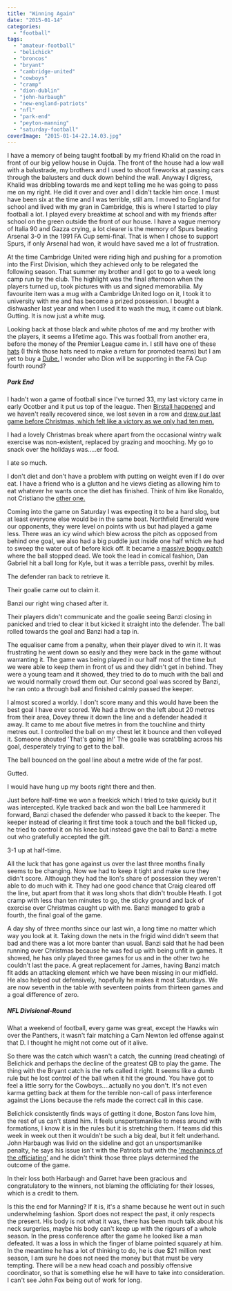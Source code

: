 ```yaml
---
title: "Winning Again"
date: "2015-01-14"
categories: 
  - "football"
tags: 
  - "amateur-football"
  - "belichick"
  - "broncos"
  - "bryant"
  - "cambridge-united"
  - "cowboys"
  - "cramp"
  - "dion-dublin"
  - "john-harbaugh"
  - "new-england-patriots"
  - "nfl"
  - "park-end"
  - "peyton-manning"
  - "saturday-football"
coverImage: "2015-01-14-22.14.03.jpg"
---
```


I have a memory of being taught football by my friend Khalid on the road in front of our big yellow house in Oujda. The front of the house had a low wall with a balustrade, my brothers and I used to shoot fireworks at passing cars through the balusters and duck down behind the wall. Anyway I digress, Khalid was dribbling towards me and kept telling me he was going to pass me on my right. He did it over and over and I didn't tackle him once. I must have been six at the time and I was terrible, still am. I moved to England for school and lived with my gran in Cambridge, this is where I started to play football a lot. I played every breaktime at school and with my friends after school on the green outside the front of our house. I have a vague memory of Italia 90 and Gazza crying, a lot clearer is the memory of Spurs beating Arsenal 3-0 in the 1991 FA Cup semi-final. That is when I chose to support Spurs, if only Arsenal had won, it would have saved me a lot of frustration.

At the time Cambridge United were riding high and pushing for a promotion into the First Division, which they achieved only to be relegated the following season. That summer my brother and I got to go to a week long camp run by the club. The highlight was the final afternoon when the players turned up, took pictures with us and signed memorabilia. My favourite item was a mug with a Cambridge United logo on it, I took it to university with me and has become a prized possession. I bought a dishwasher last year and when I used it to wash the mug, it came out blank. Gutting. It is now just a white mug.

Looking back at those black and white photos of me and my brother with the players, it seems a lifetime ago. This was football from another era, before the money of the Premier League came in. I still have one of these [hats](https://www.youtube.com/watch?v=hmzfb_GHDi4#t=168) (I think those hats need to make a return for promoted teams) but I am yet to buy a [Dube.](http://www.thedube.com/) I wonder who Dion will be supporting in the FA Cup fourth round?

##### Park End

I hadn't won a game of football since I've turned 33, my last victory came in early Ocotber and it put us top of the league. Then [Birstall happened](http://thecroggy.com/butchered/) and we haven't really recovered since, we lost seven in a row and [drew our last game before Christmas, which felt like a victory as we only had ten men.](http://thecroggy.com/a-winning-draw/)

I had a lovely Christmas break where apart from the occasional wintry walk exercise was non-existent, replaced by grazing and mooching. My go to snack over the holidays was.....er food.

I ate so much.

I don't diet and don't have a problem with putting on weight even if I do over eat. I have a friend who is a glutton and he views dieting as allowing him to eat whatever he wants once the diet has finished. Think of him like Ronaldo, not Cristiano the [other one.](http://img.thesun.co.uk/aidemitlum/archive/00530/ron6_280x390_530749a.jpg)

Coming into the game on Saturday I was expecting it to be a hard slog, but at least everyone else would be in the same boat. Northfield Emerald were our opponents, they were level on points with us but had played a game less. There was an icy wind which blew across the pitch as opposed from behind one goal, we also had a big puddle just inside one half which we had to sweep the water out of before kick off. It became a [massive boggy patch](https://www.youtube.com/watch?v=Sj9KD-kjLMY#t=47) where the ball stopped dead. We took the lead in comical fashion, Dan Gabriel hit a ball long for Kyle, but it was a terrible pass, overhit by miles.

The defender ran back to retrieve it.

Their goalie came out to claim it.

Banzi our right wing chased after it.

Their players didn't communicate and the goalie seeing Banzi closing in panicked and tried to clear it but kicked it straight into the defender. The ball rolled towards the goal and Banzi had a tap in.

The equaliser came from a penalty, when their player dived to win it. It was frustrating he went down so easily and they were back in the game without warranting it. The game was being played in our half most of the time but we were able to keep them in front of us and they didn't get in behind. They were a young team and it showed, they tried to do to much with the ball and we would normally crowd them out. Our second goal was scored by Banzi, he ran onto a through ball and finished calmly passed the keeper.

I almost scored a worldy. I don't score many and this would have been the best goal I have ever scored. We had a throw on the left about 20 metres from their area, Dovey threw it down the line and a defender headed it away. It came to me about five metres in from the touchline and thirty metres out. I controlled the ball on my chest let it bounce and then volleyed it. Someone shouted 'That's going in!' The goalie was scrabbling across his goal, desperately trying to get to the ball.

The ball bounced on the goal line about a metre wide of the far post.

Gutted.

I would have hung up my boots right there and then.

Just before half-time we won a freekick which I tried to take quickly but it was intercepted. Kyle tracked back and won the ball Lee hammered it forward, Banzi chased the defender who passed it back to the keeper. The keeper instead of clearing it first time took a touch and the ball flicked up, he tried to control it on his knee but instead gave the ball to Banzi a metre out who gratefully accepted the gift.

3-1 up at half-time.

All the luck that has gone against us over the last three months finally seems to be changing. Now we had to keep it tight and make sure they didn't score. Although they had the lion's share of possession they weren't able to do much with it. They had one good chance that Craig cleared off the line, but apart from that it was long shots that didn't trouble Heath. I got cramp with less than ten minutes to go, the sticky ground and lack of exercise over Christmas caught up with me. Banzi managed to grab a fourth, the final goal of the game.

A day shy of three months since our last win, a long time no matter which way you look at it. Taking down the nets in the frigid wind didn't seem that bad and there was a lot more banter than usual. Banzi said that he had been running over Christmas because he was fed up with being unfit in games. It showed, he has only played three games for us and in the other two he couldn't last the pace. A great replacement for James, having Banzi match fit adds an attacking element which we have been missing in our midfield. He also helped out defensively, hopefully he makes it most Saturdays. We are now seventh in the table with seventeen points from thirteen games and a goal difference of zero.

##### NFL Divisional-Round

What a weekend of football, every game was great, except the Hawks win over the Panthers, it wasn't fair matching a Cam Newton led offense against that D. I thought he might not come out of it alive.

So there was the catch which wasn't a catch, the cunning (read cheating) of Belichick and perhaps the decline of the greatest QB to play the game. The thing with the Bryant catch is the refs called it right. It seems like a dumb rule but he lost control of the ball when it hit the ground. You have got to feel a little sorry for the Cowboys....actually no you don't. It's not even karma getting back at them for the terrible non-call of pass interference against the Lions because the refs made the correct call in this case.

Belichick consistently finds ways of getting it done, Boston fans love him, the rest of us can't stand him. It feels unsportsmanlike to mess around with formations, I know it is in the rules but it is stretching them. If teams did this week in week out then it wouldn't be such a big deal, but it felt underhand. John Harbaugh was livid on the sideline and got an unsportsmanlike penalty, he says his issue isn't with the Patriots but with the ['mechanincs of the officiating'](http://espn.go.com/nfl/playoffs/2014/story/_/id/12162036/baltimore-ravens-john-harbaugh-trick-plays-new-england-determine-outcome-game) and he didn't think those three plays determined the outcome of the game.

In their loss both Harbaugh and Garret have been gracious and congratulatory to the winners, not blaming the officiating for their losses, which is a credit to them.

Is this the end for Manning? If it is, it's a shame because he went out in such underwhelming fashion. Sport does not respect the past, it only respects the present. His body is not what it was, there has been much talk about his neck surgeries, maybe his body can't keep up with the rigours of a whole season. In the press conference after the game he looked like a man defeated. It was a loss in which the finger of blame pointed squarely at him. In the meantime he has a lot of thinking to do, he is due $21 million next season, I am sure he does not need the money but that must be very tempting. There will be a new head coach and possibly offensive coordinator, so that is something else he will have to take into consideration. I can't see John Fox being out of work for long.
